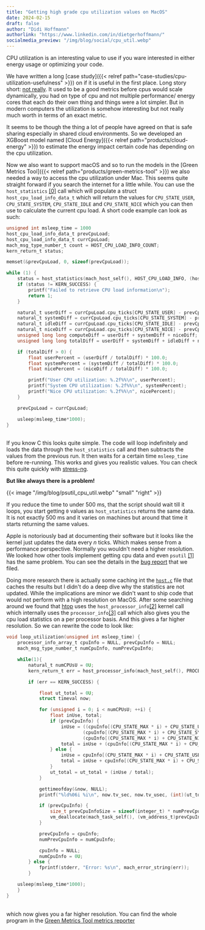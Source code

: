 ```yaml
---
title: "Getting high grade cpu utilization values on MacOS"
date: 2024-02-15
draft: false
author: "Didi Hoffmann"
authorlink: "https://www.linkedin.com/in/dietgerhoffmann/"
socialmedia_preview: "/img/blog/social/cpu_util.webp"
---
```


CPU utilization is an interesting value to use if you ware interested in either energy usage or optimizing your code.

We have written a long [case study]({{< relref path="case-studies/cpu-utilization-usefulness" >}}) on if it is useful in the first place.
Long story short: <u>not really</u>. It used to be a good metrics before cpus would scale dynamically, you had on type of cpu and not multiple performance/ energy cores that each do their own thing and things were a lot simpler. But in modern computers the utilization is somehow interesting but not really much worth in terms of an exact metric.

It seems to be though the thing a lot of people have agreed on that is safe sharing especially in shared cloud environments.
So we developed an XGBoost model named [Cloud Energy]({{< relref path="products/cloud-energy" >}}) to estimate the energy impact certain code has depending on the cpu utilization.

Now we also want to support macOS and so to run the models in the [Green Metrics Tool]({{< relref path="products/green-metrics-tool" >}}) we also needed a way to access the cpu utilization under Mac. This seems quite straight forward if you search the internet for a little while. You can use the `host_statistics` [[0]](https://developer.apple.com/documentation/kernel/1502546-host_statistics) call which will populate a struct `host_cpu_load_info_data_t` which will return the values for `CPU_STATE_USER`, `CPU_STATE_SYSTEM`, `CPU_STATE_IDLE` and `CPU_STATE_NICE` which you can then use to calculate the current cpu load. A short code example can look as such:

```C
unsigned int msleep_time = 1000
host_cpu_load_info_data_t prevCpuLoad;
host_cpu_load_info_data_t currCpuLoad;
mach_msg_type_number_t count = HOST_CPU_LOAD_INFO_COUNT;
kern_return_t status;

memset(&prevCpuLoad, 0, sizeof(prevCpuLoad));

while (1) {
    status = host_statistics(mach_host_self(), HOST_CPU_LOAD_INFO, (host_info_t)&currCpuLoad, &count);
    if (status != KERN_SUCCESS) {
        printf("Failed to retrieve CPU load information\n");
        return 1;
    }

    natural_t userDiff = currCpuLoad.cpu_ticks[CPU_STATE_USER] - prevCpuLoad.cpu_ticks[CPU_STATE_USER];
    natural_t systemDiff = currCpuLoad.cpu_ticks[CPU_STATE_SYSTEM] - prevCpuLoad.cpu_ticks[CPU_STATE_SYSTEM];
    natural_t idleDiff = currCpuLoad.cpu_ticks[CPU_STATE_IDLE] - prevCpuLoad.cpu_ticks[CPU_STATE_IDLE];
    natural_t niceDiff = currCpuLoad.cpu_ticks[CPU_STATE_NICE] - prevCpuLoad.cpu_ticks[CPU_STATE_NICE];
    unsigned long long computeDiff = userDiff + systemDiff + niceDiff;
    unsigned long long totalDiff = userDiff + systemDiff + idleDiff + niceDiff;

    if (totalDiff > 0) {
        float userPercent = (userDiff / totalDiff) * 100.0;
        float systemPercent = (systemDiff / totalDiff) * 100.0;
        float nicePercent = (niceDiff / totalDiff) * 100.0;

        printf("User CPU utilization: %.2f%%\n", userPercent);
        printf("System CPU utilization: %.2f%%\n", systemPercent);
        printf("Nice CPU utilization: %.2f%%\n", nicePercent);
    }

    prevCpuLoad = currCpuLoad;

    usleep(msleep_time*1000);
}
```
\
If you know C this looks quite simple. The code will loop indefinitely and loads the data through the `host_statistics` call and then subtracts the values from the previous run. It then waits for a certain time `msleep_time` before re-running.
This works and gives you realistic values. You can check this quite quickly with [stress-ng](https://github.com/ColinIanKing/stress-ng).

**But like always there is a problem!**

{{< image "/img/blog/psutil_cpu_util.webp" "small" "right" >}}

If you reduce the time to under 500 ms, that the script should wait till it loops, you start getting `0` values as `host_statistics` returns the same data. It is not exactly 500 ms and it varies on machines but around that time it starts returning the same values.

Apple is notoriously bad at documenting their software but it looks like the kernel just updates the data every *n* ticks. Which makes sense from a performance perspective. Normally you wouldn't need a higher resolution. We looked how other tools implement getting cpu data and even `psutil` [[1]](https://pypi.org/project/psutil/) has the same problem. You can see the details in the
[bug report](https://github.com/giampaolo/psutil/issues/2368) that we filed. 

Doing more research there is actually some caching int the [`host.c`](https://gitea.com/matteyeux/darwin-xnu/src/branch/master/osfmk/kern/host.c#L342) file that caches the results but I didn't do a deep dive why the statistics are not updated.
While the implications are minor we didn't want to ship code that would not perform with a high resolution on MacOS. After some searching around we found that [htop](https://github.com/htop-dev/htop) uses the `host_processor_info`[[2]](https://developer.apple.com/documentation/kernel/1502854-host_processor_info) kernel call which internally uses the `processor_info`[[3]](https://opensource.apple.com/source/xnu/xnu-792/osfmk/mach/processor_info.h.auto.html) call which also gives you the cpu load statistics on a per processor basis. And this gives a far higher resolution. So we can rewrite the code to look like:

```C
void loop_utilization(unsigned int msleep_time) {
    processor_info_array_t cpuInfo = NULL, prevCpuInfo = NULL;
    mach_msg_type_number_t numCpuInfo, numPrevCpuInfo;

    while(1){
        natural_t numCPUsU = 0U;
        kern_return_t err = host_processor_info(mach_host_self(), PROCESSOR_CPU_LOAD_INFO, &numCPUsU, &cpuInfo, &numCpuInfo);

        if (err == KERN_SUCCESS) {

            float ut_total = 0U;
            struct timeval now;

            for (unsigned i = 0; i < numCPUsU; ++i) {
                float inUse, total;
                if (prevCpuInfo) {
                    inUse = ((cpuInfo[(CPU_STATE_MAX * i) + CPU_STATE_USER] - prevCpuInfo[(CPU_STATE_MAX * i) + CPU_STATE_USER]) +
                            (cpuInfo[(CPU_STATE_MAX * i) + CPU_STATE_SYSTEM] - prevCpuInfo[(CPU_STATE_MAX * i) + CPU_STATE_SYSTEM]) +
                            (cpuInfo[(CPU_STATE_MAX * i) + CPU_STATE_NICE] - prevCpuInfo[(CPU_STATE_MAX * i) + CPU_STATE_NICE]));
                    total = inUse + (cpuInfo[(CPU_STATE_MAX * i) + CPU_STATE_IDLE] - prevCpuInfo[(CPU_STATE_MAX * i) + CPU_STATE_IDLE]);
                } else {
                    inUse = cpuInfo[(CPU_STATE_MAX * i) + CPU_STATE_USER] + cpuInfo[(CPU_STATE_MAX * i) + CPU_STATE_SYSTEM] + cpuInfo[(CPU_STATE_MAX * i) + CPU_STATE_NICE];
                    total = inUse + cpuInfo[(CPU_STATE_MAX * i) + CPU_STATE_IDLE];
                }
                ut_total = ut_total + (inUse / total);
            }

            gettimeofday(&now, NULL);
            printf("%ld%06i %i\n", now.tv_sec, now.tv_usec, (int)(ut_total * 100 / numCPUsU));

            if (prevCpuInfo) {
                size_t prevCpuInfoSize = sizeof(integer_t) * numPrevCpuInfo;
                vm_deallocate(mach_task_self(), (vm_address_t)prevCpuInfo, prevCpuInfoSize);
            }

            prevCpuInfo = cpuInfo;
            numPrevCpuInfo = numCpuInfo;

            cpuInfo = NULL;
            numCpuInfo = 0U;
        } else {
            fprintf(stderr, "Error: %s\n", mach_error_string(err));
        }

    usleep(msleep_time*1000);
    }
}
```
\
which now gives you a far higher resolution. You can find the whole program in the [Green Metrics Tool metrics reporter](https://github.com/green-coding-solutions/green-metrics-tool/blob/7d8a7bda7f40c34c69e1fdaa34f03f7ce32e577b/metric_providers/cpu/utilization/mac/system/source.c)

